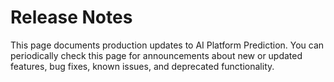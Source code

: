 #  Release Notes

This page documents production updates to AI Platform Prediction. You can
periodically check this page for announcements about new or updated features,
bug fixes, known issues, and deprecated functionality.

